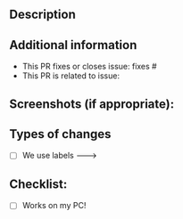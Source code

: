 <!--- You're awesome! Make a PR title as awesome as you for awesome release notes.-->

## Description
<!--- Please use GitHub Copilot to generate description. -->

## Additional information
- This PR fixes or closes issue: fixes #
- This PR is related to issue: 

## Screenshots (if appropriate):

## Types of changes
- [ ] We use labels --->

## Checklist:
- [ ] Works on my PC!

